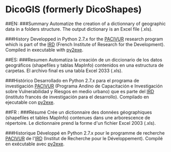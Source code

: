 ﻿DicoGIS (formerly DicoShapes)
==========

##EN:
###Summary
Automatize the creation of a dictionnary of geographic data in a folders structure. The output dictionary is an Excel file (.xls).

###History
Developped in Python 2.7.x for the  [PACIVUR](http://www.ifeanet.org/pacivur/) research program which is part of the [IRD](http://en.ird.fr/) (French Institute of Research for the Development).
Compiled in executable with [py2exe](http://www.py2exe.org/).

##ES:
###Resumen
Automatiza la creación de un diccionario de los datos geográficos (shapefiles y tablas MapInfo) contenidos en una estructura de carpetas. El archivo final es una tabla Excel 2033 (.xls).

###Histórico
Desarrollado en Python 2.7.x para el programa de investigación [PACIVUR](http://www.ifeanet.org/pacivur/) (Programa Andino de Capacitación e Investigación sobre Vulnerabilidad y Riesgos en medio urbano) que es parte del [IRD](http://es.ird.fr/) (instituto francés de investigación para el desarrollo).
Compilado en ejecutable con [py2exe](http://www.py2exe.org/).

##FR :
###Résumé
Crée un dictionnaire des données géographiques (shapefiles et tables MapInfo) contenues dans une arborescence de répertoire. Le dictionnaire prend la forme d'un fichier Excel 2003 (.xls).

###Historique
Développé en Python 2.7.x pour le programme de recherche  [PACIVUR](http://www.prodig.cnrs.fr/spip.php?article1885) de l'[IRD](http://www.ird.fr/) (Institut de Recherche pour le Développement).
Compilé en exécutable avec [py2exe](http://www.py2exe.org/).

